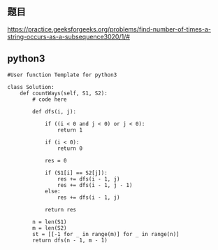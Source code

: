 ## 题目
https://practice.geeksforgeeks.org/problems/find-number-of-times-a-string-occurs-as-a-subsequence3020/1/#

## python3
```python3
#User function Template for python3

class Solution:
    def countWays(self, S1, S2):
        # code here 
        
        def dfs(i, j):
            
            if ((i < 0 and j < 0) or j < 0):
                return 1
            
            if (i < 0):
                return 0
            
            res = 0
            
            if (S1[i] == S2[j]):
                res += dfs(i - 1, j)
                res += dfs(i - 1, j - 1)
            else:
                res += dfs(i - 1, j)
            
            return res
        
        n = len(S1)
        m = len(S2)
        st = [[-1 for _ in range(m)] for _ in range(n)]
        return dfs(n - 1, m - 1)
```
